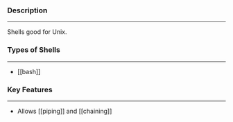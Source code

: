 ### Description
---
Shells good for Unix.

### Types of Shells
---
- [[bash]]
### Key Features
---
- Allows [[piping]] and [[chaining]]

